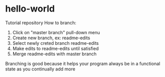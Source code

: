 # hello-world
Tutorial repository
How to branch:
  1. Click on "master branch" pull-down menu
  2. Create new branch, ex: readme-edits
  3. Select newly creted branch readme-edits
  4. Make edits to readme-edits until satisfied
  5. Merge readme-edits with master branch

Branching is good because it helps your program always be in a functional state as you continually add more
